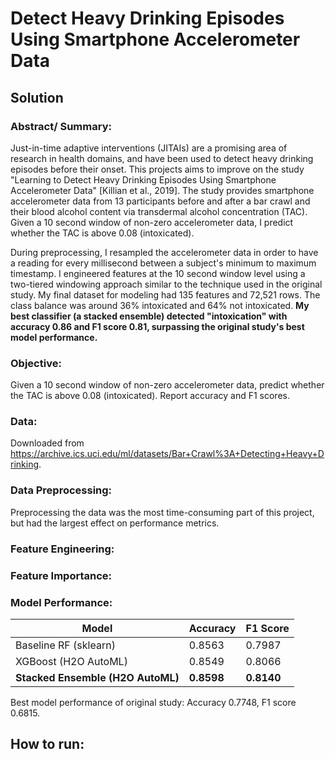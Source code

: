 # Detect Heavy Drinking Episodes Using Smartphone Accelerometer Data

## Solution

### Abstract/ Summary:
Just-in-time adaptive interventions (JITAIs) are a promising area of research in health domains, and have been used to detect heavy drinking episodes before their onset. This projects aims to improve on the study "Learning to Detect Heavy Drinking Episodes Using Smartphone Accelerometer Data" [Killian et al., 2019]. The study provides smartphone accelerometer data from 13 participants before and after a bar crawl and their blood alcohol content via transdermal alcohol concentration (TAC). Given a 10 second window of non-zero accelerometer data, I predict whether the TAC is above 0.08 (intoxicated). 

During preprocessing, I resampled the accelerometer data in order to have a reading for every millisecond between a subject's minimum to maximum timestamp. I engineered features at the 10 second window level using a two-tiered windowing approach similar to the technique used in the original study. My final dataset for modeling had 135 features and 72,521 rows. The class balance was around 36% intoxicated and 64% not intoxicated. <b> My best classifier (a stacked ensemble) detected "intoxication" with accuracy 0.86 and F1 score 0.81, surpassing the original study's best model performance. </b>

### Objective: 
Given a 10 second window of non-zero accelerometer data, predict whether the TAC is above 0.08 (intoxicated). Report accuracy and F1 scores.

### Data:
Downloaded from https://archive.ics.uci.edu/ml/datasets/Bar+Crawl%3A+Detecting+Heavy+Drinking.


### Data Preprocessing:
Preprocessing the data was the most time-consuming part of this project, but had the largest effect on performance metrics.

### Feature Engineering:


### Feature Importance:

### Model Performance:

Model | Accuracy | F1 Score
--- | --- | --- 
Baseline RF (sklearn) | 0.8563 | 0.7987
XGBoost (H2O AutoML) | 0.8549 | 0.8066
<b>Stacked Ensemble (H2O AutoML)</b> | <b>0.8598</b> | <b>0.8140</b>

Best model performance of original study: Accuracy 0.7748, F1 score 0.6815.

## How to run:

